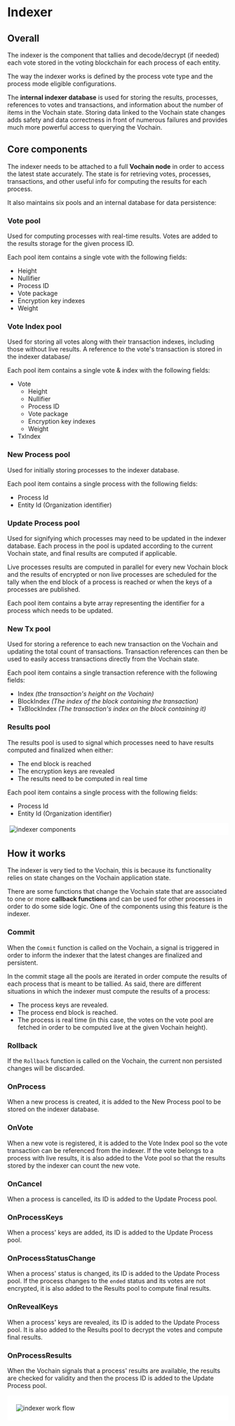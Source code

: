 # Indexer

## Overall

The indexer is the component that tallies and decode/decrypt (if needed) each vote stored in the voting blockchain for each process of each entity. 

The way the indexer works is defined by the process vote type and the process mode eligible configurations.

The **internal indexer database** is used for storing the results, processes, references to votes and transactions, and information about the number of items in the Vochain state. Storing data linked to the Vochain state changes adds safety and data correctness in front of numerous failures and provides much more powerful access to querying the Vochain.

## Core components

The indexer needs to be attached to a full **Vochain node** in order to access the latest state accurately. The state is for retrieving votes, processes, transactions, and other useful info for computing the results for each process.

It also maintains six pools and an internal database for data persistence:

### Vote pool

  Used for computing processes with real-time results. Votes are added to the results storage for the given process ID.

  Each pool item contains a single vote with the following fields:

  - Height
  - Nullifier
  - Process ID
  - Vote package
  - Encryption key indexes
  - Weight

### Vote Index pool 

  Used for storing all votes along with their transaction indexes, including those without live results. A reference to the vote's transaction is stored in the indexer database/

  Each pool item contains a single vote & index with the following fields:

  - Vote
    - Height
    - Nullifier
    - Process ID
    - Vote package
    - Encryption key indexes
    - Weight
  - TxIndex


### New Process pool

  Used for initially storing processes to the indexer database.

  Each pool item contains a single process with the following fields:

  - Process Id
  - Entity Id (Organization identifier)

### Update Process pool

  Used for signifying which processes may need to be updated in the indexer database. Each process in the pool is updated according to the current Vochain state, and final results are computed if applicable.

  Live processes results are computed in parallel for every new Vochain block and the results of encrypted or non live processes are scheduled for the tally when the end block of a process is reached or when the keys of a processes are published.

  Each pool item contains a byte array representing the identifier for a process which needs to be updated.

### New Tx pool

  Used for storing a reference to each new transaction on the Vochain and updating the total count of transactions. Transaction references can then be used to easily access transactions directly from the Vochain state.

  Each pool item contains a single transaction reference with the following fields:

  - Index *(the transaction's height on the Vochain)*
  - BlockIndex *(The index of the block containing the transaction)*
  - TxBlockIndex *(The transaction's index on the block containing it)*

### Results pool

  The results pool is used to signal which processes need to have results computed and finalized when either:

  - The end block is reached
  - The encryption keys are revealed
  - The results need to be computed in real time

  Each pool item contains a single process with the following fields:

  - Process Id
  - Entity Id (Organization identifier)


<div style="padding: 5px; background-color: white;">
	<img src="/indexer-comp.svg" alt="indexer components"/>
</div>


## How it works

The indexer is very tied to the Vochain, this is because its functionality relies on state changes on the Vochain application state.

There are some functions that change the Vochain state that are associated to one or more **callback functions** and can be used for other processes in order to do some side logic. One of the components using this feature is the indexer.

### Commit

When the `Commit` function is called on the Vochain,  a signal is triggered in order to inform the indexer that the latest changes are finalized and persistent.

In the commit stage all the pools are iterated in order compute the results of each process that is meant to be tallied. As said, there are different situations in which the indexer must compute the results of a process:

- The process keys are revealed.
- The process end block is reached.
- The process is real time (in this case, the votes on the vote pool are fetched in order to be computed live at the given Vochain height).

### Rollback

If the `Rollback` function is called on the Vochain, the current non persisted changes will be discarded.

### OnProcess

When a new process is created, it is added to the New Process pool to be stored on the indexer database.

### OnVote

When a new vote is registered, it is added to the Vote Index pool so the vote transaction can be referenced from the indexer. If the vote belongs to a process with live results, it is also added to the Vote pool so that the results stored by the indexer can count the new vote. 

### OnCancel

When a process is cancelled, its ID is added to the Update Process pool.

### OnProcessKeys

When a process' keys are added, its ID is added to the Update Process pool.

### OnProcessStatusChange

When a process' status is changed, its ID is added to the Update Process pool. If the process changes to the `ended` status and its votes are not encrypted, it is also added to the Results pool to compute final results.

### OnRevealKeys

When a process' keys are revealed, its ID is added to the Update Process pool. It is also added to the Results pool to decrypt the votes and compute final results.

### OnProcessResults

When the Vochain signals that a process' results are available, the results are checked for validity and then the process ID is added to the Update Process pool. 




<div style="padding: 20px; background-color: white;">
	<img src="/indexer-flow.svg" alt="indexer work flow"/>
</div>


